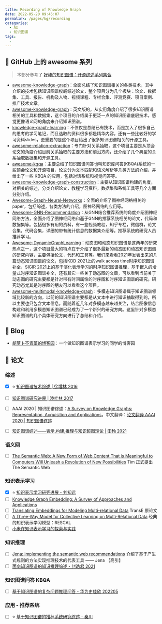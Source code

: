 ```yaml
---
title: Recording of Knowledge Graph
date: 2022-05-20 09:45:07
permalink: /pages/kg/recording
categories:
  - AI
  - 知识图谱
tags:
  - 
---
```

## :pencil: GitHub 上的 awesome 系列

> 本部分参考了 [好棒的知识图谱：开源综述系列集合](https://mp.weixin.qq.com/s/zEygrHD6ugQJPBXcd-4Cmw)

+ [awesome-knowledge-graph](https://github.com/husthuke/awesome-knowledge-graph)：全面总结了知识图谱相关的各类技术，其中介绍的技术包括知识图谱权威综述论文，整个项目分为几个板块：论文、数据集、工具、报告、机构及人物、视频课程、专栏合集、评测竞赛、项目案例、推广技术文章。
+ [awesome-knowledge-graph](https://github.com/totogo/awesome-knowledge-graph)：英文版的，从实用角度介绍了很多知识图谱相关的工具和数据集，这个项目的介绍属于更泛一点的知识图谱底层技术，感觉更像语义网的角度来介绍知识图谱。
+ [knowledge-graph-learning](https://github.com/BrambleXu/knowledge-graph-learning)：不仅仅是总结已有技术，而是加入了很多自己的思考的学习笔记，而且选取的资料很多都是精华内容。还有一些比较好的学习资料slides，更重要的是这个项目给出了很多知识图谱相关的开源工具。
+ [awesome-relation-extraction](https://github.com/roomylee/awesome-relation-extraction)：专门针对关系抽取，这个项目主要是从顶会论文的角度介绍目前关系抽取的主要方法和前沿方向，还介绍了几个典型的关系抽取数据集和开源工具。
+ [awesome-kgqa](https://github.com/BshoterJ/awesome-kgqa)：主要总结了知识图谱问答也叫知识库问答(KBQA)系统的一些顶会论文和开源项目，论文分为文本匹配和语义解析等几类方法的介绍，并给出了一些 KBQA 的应用，包括对话系统和视觉问答等。
+ [awesome-knowledge-graph-construction](https://github.com/songjiang0909/awesome-knowledge-graph-construction)：主要从知识图谱构建的角度，对相关的综述，分类介绍论文，教程学习资料，数据集和系统工具等几个方面分别介绍。
+ [Awesome-Graph-Neural-Networks](https://github.com/GRAND-Lab/Awesome-Graph-Neural-Networks)：全面的介绍了图神经网络相关的paper，包括综述，各类方法的介绍，图神经网络的应用等。
+ [Awesome-GNN-Recommendation](https://github.com/Jhy1993/Awesome-GNN-Recommendation)：从GNN结合推荐系统的角度介绍图神经网络方法，全面介绍了图神经网络和基于GNN的推荐系统相关的论文，代码和数据集等。包括很多有用的资料，有一些视频教程，知乎专栏，微信群，论文合集，代码合集，详细的带有统计信息的数据集介绍等。推荐系统的研究人员推荐学习。
+ [Awesome-DynamicGraphLearning](https://github.com/SpaceLearner/Awesome-DynamicGraphLearning)：动态图和动态知识图谱是这两年的研究热点之一，这个项目最大的特点在于介绍了很多最新的动态图和动态知识图谱的研究内容，主要包括论文，代码和工具等。我们来看看2021年发表出来的几篇动态知识图谱的论文，包括KDD 2021上的walk across time时序知识图谱补全，SIGIR 2021上的基于演化表示学习的时序知识图谱推理，基于嵌入的增量式时序知识图谱补全，还有其它一些关于动态图的文章，可以看到当前关于动态图的研究主要都是针对带有时间属性的时序图和时序知识图谱的研究。研究动态尤其是时序图的朋友可以看看这个项目。
+ [awesome-multimodal-knowledge-graph](https://github.com/ZihengZZH/awesome-multimodal-knowledge-graph)：多模态知识图谱属于知识图谱领域比较新的方向，以前的知识图谱主要都是从文本中进行知识抽取得到的，所以主要也只包含文本信息，而随着近几年对多模态越来越关注，结合图像信息构建和利用多模态知识图谱已经成为了一个新兴的研究方向。这里针对多模态知识图谱的几个具体研究方向进行了总结和介绍。

## :pencil: Blog

+ [胡萝卜不青菜的博客园](https://www.cnblogs.com/fengwenying/)：一个做知识图谱表示学习的同学的博客园

## :pencil: 论文

### 综述

+ [x]  :star: [知识图谱技术综述 | 徐增林 2016](https://xueshu.baidu.com/usercenter/paper/show?paperid=25419a4de23d2833ac25fec5be8c8479)

+ [ ] [知识图谱研究进展 | 漆桂林 2017](https://xueshu.baidu.com/usercenter/paper/show?paperid=9e8f4b0864c5d38f16cf5a922f4bc388)
+ [ ] AAAI 2020 | 知识图谱综述：[A Survey on Knowledge Graphs: Representation, Acquisition and Applications](https://arxiv.org/abs/2002.00388)。中文翻译：[论文翻译 AAAI 2020 | 知识图谱综述](https://blog.csdn.net/byn12345/article/details/106128275)
+ [ ] [知识图谱综述——表示,构建,推理与知识超图理论 | 田玲 2021](https://xueshu.baidu.com/usercenter/paper/show?paperid=1v6q0cm0j92y0v60j45j0ab0hs570914)

### 语义网

- [ ] [The Semantic Web: A New Form of Web Content That is Meaningful to Computers Will Unleash a Revolution of New Possibilities](https://xueshu.baidu.com/usercenter/paper/show?paperid=8038d4d74a8fc36d3847d14bb003f19f) Tim 正式提出 The Semantic Web

### 知识表示学习

+ [x] :star: [知识表示学习研究进展 - 刘知远](https://crad.ict.ac.cn/CN/abstract/abstract3099.shtml)
+ [ ] [Knowledge Graph Embedding: A Survey of Approaches and Applications](https://ieeexplore.ieee.org/stamp/stamp.jsp?tp=&arnumber=8047276)
+ [ ] [Translating Embeddings for Modeling Multi-relational Data](https://proceedings.neurips.cc/paper/2013/hash/1cecc7a77928ca8133fa24680a88d2f9-Abstract.html) TransE 原论文
+ [ ] [A Three-Way Model for Collective Learning on Multi-Relational Data](https://xueshu.baidu.com/usercenter/paper/show?paperid=707aa2c712e6a058a35724f692f8fc6e) 经典的知识表示学习模型：RESCAL
+ [ ] [小米在知识表示学习的探索与实践](https://mp.weixin.qq.com/s/KaI_dpL47ieDI7dFidHi-g)

### 知识推理

- [ ] [Jena: implementing the semantic web recommendations](https://dl.acm.org/doi/10.1145/1013367.1013381) 介绍了基于产生式规则的方法实现推理技术的代表工具 —— Jena 【高引】
- [ ] [面向知识图谱的知识推理综述 - 封皓君 2021](http://www.c-s-a.org.cn/1003-3254/8137.html)

### 知识图谱问答 KBQA

- [ ] [基于知识图谱的复杂问题推理问答 - 华为史佳欣 202205](https://mp.weixin.qq.com/s/zik8CJe5DyUfbWmR40vLxw)

### 应用 - 推荐系统

+ [ ] :star: [基于知识图谱的推荐系统研究综述 - 秦川](https://xueshu.baidu.com/usercenter/paper/show?paperid=1s2x0vb08v5n0px0pp1p0eq092178612)
